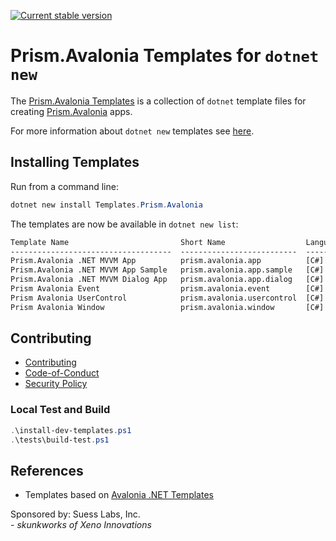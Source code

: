 <!--[![downloads](https://img.shields.io/nuget/dt/templates.prism.avalonia)](https://www.nuget.org/packages/Templates.Prism.Avalonia/)-->
[![Current stable version](https://img.shields.io/nuget/v/Templates.Prism.Avalonia.svg)](https://www.nuget.org/packages/Templates.Prism.Avalonia/)

# Prism.Avalonia Templates for `dotnet new`

The [Prism.Avalonia Templates](https://github.com/SuessLabs/Prism.Avalonia.Templates/pull/4) is a collection of `dotnet` template files for creating [Prism.Avalonia](https://github.com/AvaloniaCommunity/Prism.Avalonia) apps.

For more information about `dotnet new` templates see [here](https://blogs.msdn.microsoft.com/dotnet/2017/04/02/how-to-create-your-own-templates-for-dotnet-new/).

## Installing Templates

Run from a command line:

```powershell
dotnet new install Templates.Prism.Avalonia
```

The templates are now be available in `dotnet new list`:

```txt
Template Name                         Short Name                  Language  Tags
------------------------------------  --------------------------  --------  -----------------------------------------------------
Prism.Avalonia .NET MVVM App          prism.avalonia.app          [C#]      Desktop/Xaml/Axaml/Avalonia/Prism/Windows/Linux/macOS
Prism.Avalonia .NET MVVM App Sample   prism.avalonia.app.sample   [C#]      Desktop/Xaml/Axaml/Avalonia/Prism/Windows/Linux/macOS
Prism.Avalonia .NET MVVM Dialog App   prism.avalonia.app.dialog   [C#]      Desktop/Xaml/Axaml/Avalonia/Prism/Windows/Linux/macOS
Prism Avalonia Event                  prism.avalonia.event        [C#]      Desktop/Xaml/Axaml/Avalonia/Prism/Windows/Linux/macOS
Prism Avalonia UserControl            prism.avalonia.usercontrol  [C#]      Desktop/Xaml/Axaml/Avalonia/Prism/Windows/Linux/macOS
Prism Avalonia Window                 prism.avalonia.window       [C#]      Desktop/Xaml/Axaml/Avalonia/Prism/Windows/Linux/macOS
```

## Contributing

* [Contributing](.github/Contributing.md)
* [Code-of-Conduct](.github/Code-of-Conduct.md)
* [Security Policy](.github/Security.md)

### Local Test and Build

```powershell
.\install-dev-templates.ps1
.\tests\build-test.ps1
```

## References

* Templates based on [Avalonia .NET Templates](https://github.com/AvaloniaUI/avalonia-dotnet-templates)

Sponsored by: Suess Labs, Inc.<br/>- _skunkworks of Xeno Innovations_
